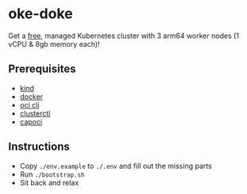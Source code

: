 # oke-doke

Get a [free](https://www.oracle.com/au/cloud/free/), managed Kubernetes cluster with 3 arm64 worker nodes (1 vCPU & 8gb memory each)!

## Prerequisites

- [kind](https://kind.sigs.k8s.io/)
- [docker](doi://really?)
- [oci cli](https://docs.oracle.com/en-us/iaas/Content/API/Concepts/cliconcepts.htm)
- [clusterctl](https://cluster-api.sigs.k8s.io/clusterctl/overview.html)
- [capoci](https://oracle.github.io/cluster-api-provider-oci/)

## Instructions

- Copy `./env.example` to `./.env` and fill out the missing parts
- Run `./bootstrap.sh`
- Sit back and relax